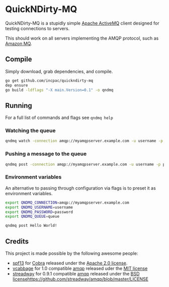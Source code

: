 # QuickNDirty-MQ

QuickNDirty-MQ is a stupidly simple [Apache ActiveMQ](https://activemq.apache.org/) client designed for testing connections to servers.  

This should work on all servers implementing the AMQP protocol, such as [Amazon MQ](https://aws.amazon.com/amazon-mq/).

## Compile

Simply download, grab dependencies, and compile.

```bash
go get github.com/incpac/quickndirty-mq
dep ensure
go build -ldflags "-X main.Version=0.1" -o qndmq
```

## Running

For a full list of commands and flags see `qndmq help`

### Watching the queue

```bash
qndmq watch -connection amqp://myamqpserver.example.com -u username -p password -q queue
```

### Pushing a message to the queue

```bash
qndmq post -connection amqp://myamqpserver.example.com -u username -p password -q queue Hello World!
```

### Environment variables

An alternative to passing through configuration via flags is to preset it as environment variables.

```bash
export QNDMQ_CONNECTION=amqp://myamqpserver.example.com
export QNDMQ_USERNAME=username
export QNDMQ_PASSWORD=password
export QNDMQ_QUEUE=queue

qndmq post Hello World!
```

## Credits

This project is made possible by the following awesome people:

+ [spf13](https://github.com/spf13) for [Cobra](https://github.com/spf13/cobra) released under the [Apache 2.0 license](https://github.com/spf13/cobra/blob/master/LICENSE.txt).
+ [vcabbage](https://github.com/vcabbage) for 1.0 compatible [amqp](https://github.com/vcabbage/amqp) released uder the [MIT license](https://github.com/vcabbage/amqp/blob/master/LICENSE)
+ [streadway](https://github.com/streadway) for 0.9.1 compatible [amqp](https://github.com/streadway/amqp) released under the [BSD license]()https://github.com/streadway/amqp/blob/master/LICENSE
